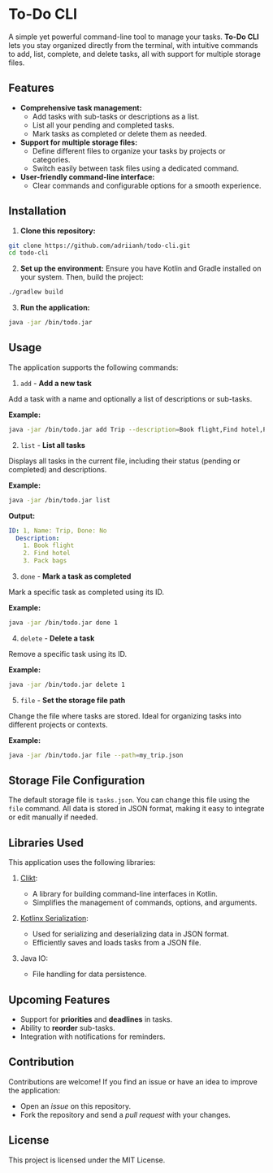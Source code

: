 # To-Do CLI
A simple yet powerful command-line tool to manage your tasks. **To-Do CLI** lets you stay organized directly from the terminal, with intuitive commands to add, list, complete, and delete tasks, all with support for multiple storage files.

## Features
- **Comprehensive task management:**
  - Add tasks with sub-tasks or descriptions as a list.
  - List all your pending and completed tasks.
  - Mark tasks as completed or delete them as needed.
- **Support for multiple storage files:**
  - Define different files to organize your tasks by projects or categories.
  - Switch easily between task files using a dedicated command.
- **User-friendly command-line interface:**
  - Clear commands and configurable options for a smooth experience.

## Installation

1. **Clone this repository:**
```bash
git clone https://github.com/adriianh/todo-cli.git
cd todo-cli
```
2. **Set up the environment:** Ensure you have Kotlin and Gradle installed on your system. Then, build the project:

```bash
./gradlew build
```
3. **Run the application:**

```bash
java -jar /bin/todo.jar
```

## Usage
The application supports the following commands:

1. `add` - **Add a new task**

Add a task with a name and optionally a list of descriptions or sub-tasks.

 **Example:**

```bash
java -jar /bin/todo.jar add Trip --description=Book flight,Find hotel,Pack bags
```
2. `list` - **List all tasks**

Displays all tasks in the current file, including their status (pending or completed) and descriptions.

**Example:**

```bash
java -jar /bin/todo.jar list
```

**Output:**

```yaml
ID: 1, Name: Trip, Done: No
  Description:
    1. Book flight
    2. Find hotel
    3. Pack bags
```

3. `done` - **Mark a task as completed**

Mark a specific task as completed using its ID.

**Example:**

```bash
java -jar /bin/todo.jar done 1
```

4. `delete` - **Delete a task**

Remove a specific task using its ID.

**Example:**

```bash
java -jar /bin/todo.jar delete 1
```

5. `file` - **Set the storage file path**

Change the file where tasks are stored. Ideal for organizing tasks into different projects or contexts.

**Example:**

```bash
java -jar /bin/todo.jar file --path=my_trip.json
```

## Storage File Configuration
The default storage file is `tasks.json`. You can change this file using the `file` command. All data is stored in JSON format, making it easy to integrate or edit manually if needed.

## Libraries Used
This application uses the following libraries:

1. [Clikt](https://github.com/ajalt/clikt):
    - A library for building command-line interfaces in Kotlin.
    - Simplifies the management of commands, options, and arguments.

2. [Kotlinx Serialization](https://github.com/Kotlin/kotlinx.serialization):
    - Used for serializing and deserializing data in JSON format.
    - Efficiently saves and loads tasks from a JSON file.

3. Java IO:
    - File handling for data persistence.

## Upcoming Features
- Support for **priorities** and **deadlines** in tasks.
- Ability to **reorder** sub-tasks.
- Integration with notifications for reminders.

## Contribution
Contributions are welcome! If you find an issue or have an idea to improve the application:

- Open an *issue* on this repository.
- Fork the repository and send a *pull request* with your changes.

## License
This project is licensed under the MIT License.

